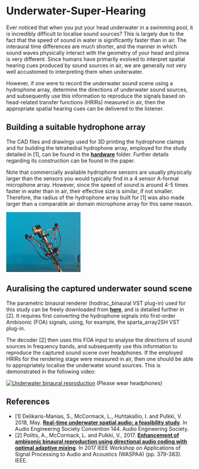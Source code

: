 # Underwater-Super-Hearing

Ever noticed that when you put your head underwater in a swimming pool, it is incredibly difficult to localise sound sources? This is largely due to the fact that the speed of sound in water is significantly faster than in air. The interaural time differences are much shorter, and the manner in which sound waves physically interact with the geometry of your head and pinna is very different. Since humans have primarily evolved to interpret spatial hearing cues produced by sound sources in air, we are generally not very well accustomed to interpreting them when underwater.

However, if one were to record the underwater sound scene using a hydrophone array, determine the directions of underwater sound sources, and subsequently use this information to reproduce the signals based on head-related transfer functions (HRIRs) measured in air, then the appropriate spatial hearing cues can be delivered to the listener.

## Building a suitable hydrophone array

The CAD files and drawings used for 3D printing the hydrophone clamps and for building the tetrahedral hydrophone array, employed for the study detailed in [1], can be found in the [**hardware**](hardware) folder. Further details regarding its construction can be found in the paper.

Note that commercially available hydrophone sensors are usually physically larger than the sensors you would typically find in a 4 sensor A-format microphone array. However, since the speed of sound is around 4-5 times faster in water than in air, their effective size is similar, if not smaller. Therefore, the radius of the hydrophone array built for [1] was also made larger than a comparable air domain microphone array for this same reason.

<img src="images/HydrophoneArray_GoPro.jpg" alt="HydrophoneArray_GoPro" width="200"/>

## Auralising the captured underwater sound scene

The parametric binaural renderer (hodirac_binaural VST plug-in) used for this study can be freely downloaded from [**here**](http://research.spa.aalto.fi/projects/sparta_vsts/), and is detailed further in [2]. It requires first converting the hydrophone signals into first-order Ambisonic (FOA) signals, using, for example, the sparta_array2SH VST plug-in. 

The decoder [2] then uses this FOA input to analyse the directions of sound sources in frequency bands, and subsequently use this information to reproduce the captured sound scene over headphones. If the employed HRIRs for the rendering stage were measured in air, then one should be able to appropriately localise the underwater sound sources. This is demonstrated in the following video:

[![Underwater binaural reproduction](https://img.youtube.com/vi/3WARepl3lEg/0.jpg)](https://www.youtube.com/watch?v=3WARepl3lEg)
(Please wear headphones)

## References

* [1] Delikaris-Manias, S., McCormack, L., Huhtakallio, I. and Pulkki, V. 2018, May. [**Real-time underwater spatial audio: a feasibility study**](docs/delikaris2018real.pdf). In Audio Engineering Society Convention 144. Audio Engineering Society.
* [2] Politis, A., McCormack, L. and Pulkki, V., 2017. [**Enhancement of ambisonic binaural reproduction using directional audio coding with optimal adaptive mixing**](http://research.spa.aalto.fi/projects/sparta_vsts/publications/politis2017enhancement.pdf). In 2017 IEEE Workshop on Applications of Signal Processing to Audio and Acoustics (WASPAA) (pp. 379-383). IEEE.

